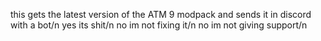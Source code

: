 this gets the latest version of the ATM 9 modpack and sends it in discord with a bot/n
yes its shit/n
no im not fixing it/n
no im not giving support/n
